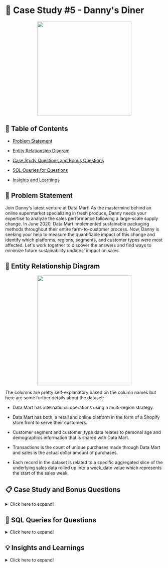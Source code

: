 # 🏬 Case Study #5 - Danny's Diner

<p align ="center">
 <img width="300" height="300" src="https://user-images.githubusercontent.com/121611397/233727924-ed8b7526-3b36-4554-bbca-28de416b114a.png">
</p>


## 📕 Table of Contents

 -	[Problem Statement](https://github.com/itsadi08/8-Weeks-SQL-Challenge/tree/main/Case%20Study%20%231%20-%20Danny's%20Diner#-problem-statement)   

 - [Entity Relationship Diagram](https://github.com/itsadi08/8-Weeks-SQL-Challenge/tree/main/Case%20Study%20%231%20-%20Danny's%20Diner#-entity-relationship-diagram)

 -	[Case Study Questions and Bonus Questions](https://github.com/itsadi08/8-Weeks-SQL-Challenge/tree/main/Case%20Study%20%231%20-%20Danny's%20Diner#-case-study-and-bonus-questions)

 - [SQL Queries for Questions](https://github.com/itsadi08/8-Weeks-SQL-Challenge/tree/main/Case%20Study%20%231%20-%20Danny's%20Diner#-sql-queries-for-questions)
 
 -	[Insights and Learnings](https://github.com/itsadi08/8-Weeks-SQL-Challenge/tree/main/Case%20Study%20%231%20-%20Danny's%20Diner#-insights-and-learnings)

## 📝 Problem Statement
Join Danny's latest venture at Data Mart! As the mastermind behind an online supermarket specializing in fresh produce, Danny needs your expertise to analyze the sales performance following a large-scale supply change. In June 2020, Data Mart implemented sustainable packaging methods throughout their entire farm-to-customer process. Now, Danny is seeking your help to measure the quantifiable impact of this change and identify which platforms, regions, segments, and customer types were most affected. Let's work together to discover the answers and find ways to minimize future sustainability updates' impact on sales.

## 🔐 Entity Relationship Diagram

<p align ="center">
 <img width="300" height="350" src="https://user-images.githubusercontent.com/121611397/233728530-77cfad64-64ef-4884-859c-323df5fe233b.png">
</p>

The columns are pretty self-explanatory based on the column names but here are some further details about the dataset:

- Data Mart has international operations using a multi-region strategy.

- Data Mart has both, a retail and online platform in the form of a Shopify store front to serve their customers.

- Customer segment and customer_type data relates to personal age and demographics information that is shared with Data Mart.

- Transactions is the count of unique purchases made through Data Mart and sales is the actual dollar amount of purchases.

- Each record in the dataset is related to a specific aggregated slice of the underlying sales data rolled up into a week_date value which represents the start of the   sales week.

## 📋 Case Study and Bonus Questions

<details>
<summary>
Click here to expand!
</summary>
  
### A. Data Cleansing Steps

View my solution [HERE](https://github.com/itsadi08/8-Weeks-SQL-Challenge/tree/main/Case%20Study%20%235%20-%20Data%20Mart#-data-cleansing-steps).
  
In a single query, perform the following operations and generate a new table in the ```data_mart``` schema named ```clean_weekly_sales```:
  * Convert the ```week_date``` to a ```DATE``` format
  * Add a ```week_number``` as the second column for each ```week_date``` value, for example any value from the 1st of January to 7th of January will be 1, 8th to 14th will be 2 etc
  * Add a ```month_number``` with the calendar month for each ```week_date``` value as the 3rd column
  * Add a ```calendar_year``` column as the 4th column containing either 2018, 2019 or 2020 values
  * Add a new column called ```age_band``` after the original ```segment``` column using the following mapping on the number inside the ```segment``` value

| Segment | age_band     |
|--------|--------------|
| 1      | Young Adults |
| 2      | Middle Aged  |
| 3 or 4 | Retirees     |
  
  * Add a new ```demographic``` column using the following mapping for the first letter in the ```segment``` values
  
| segment | demographic |
|---------|-------------|
| C       | Couples     |
| F       | Families    |
  
  * Ensure all ```null``` string values with an ```"unknown"``` string value in the original ```segment``` column as well as the new ```age_band``` and ```demographic``` columns
  * Generate a new ```avg_transaction``` column as the sales value divided by ```transactions``` rounded to 2 decimal places for each record

---
### B. Data Exploration
View my solution [HERE](https://github.com/qanhnn12/8-Week-SQL-Challenge/blob/main/Case%20Study%20%235%20-%20Data%20Mart/Solution/B.%20Data%20Exploration.md).
  
1. What day of the week is used for each ```week_date``` value?
2. What range of week numbers are missing from the dataset?
3. How many total transactions were there for each year in the dataset?
4. What is the total sales for each region for each month?
5. What is the total count of transactions for each platform
6. What is the percentage of sales for Retail vs Shopify for each month?
7. What is the percentage of sales by demographic for each year in the dataset?
8. Which ```age_band``` and ```demographic``` values contribute the most to Retail sales?
9. Can we use the ```avg_transaction``` column to find the average transaction size for each year for Retail vs Shopify? If not - how would you calculate it instead?

---
### C. Before & After Analysis
View my solution [HERE](https://github.com/qanhnn12/8-Week-SQL-Challenge/blob/main/Case%20Study%20%235%20-%20Data%20Mart/Solution/C.%20Before%20%26%20After%20Analysis.md).
  
This technique is usually used when we inspect an important event and want to inspect the impact before and after a certain point in time.
Taking the week_date value of 2020-06-15 as the baseline week where the Data Mart sustainable packaging changes came into effect.
We would include all week_date values for 2020-06-15 as the start of the period after the change and the previous week_date values would be before.

Using this analysis approach - answer the following questions:

1. What is the total sales for the 4 weeks before and after 2020-06-15? What is the growth or reduction rate in actual values and percentage of sales?
2. What about the entire 12 weeks before and after?
3. How do the sale metrics for these 2 periods before and after compare with the previous years in 2018 and 2019?

---

### 🔥 Bonus Questions

1. Which areas of the business have the highest negative impact in sales metrics performance in 2020 for the 12 week before and after period?
  * ```region```
  * ```platform```
  * ```age_band```
  * ```demographic```
  * ```customer_type```
  
2. Do you have any further recommendations for Danny’s team at Data Mart or any interesting insights based off this analysis?

</details>

## 🔎 SQL Queries for Questions

<details>
<summary>
Click here to expand!
</summary>

## A. Data Cleansing Steps
In a single query, perform the following operations and generate a new table in the ```data_mart``` schema named ```clean_weekly_sales```:
  * Convert the ```week_date``` to a ```DATE``` format
  * Add a ```week_number``` as the second column for each ```week_date``` value, for example any value from the 1st of January to 7th of January will be 1, 8th to 14th will be 2 etc
  * Add a ```month_number``` with the calendar month for each ```week_date``` value as the 3rd column
  * Add a ```calendar_year``` column as the 4th column containing either 2018, 2019 or 2020 values
  * Add a new column called ```age_band``` after the original ```segment``` column using the following mapping on the number inside the ```segment``` value

| Segment | age_band     |
|--------|--------------|
| 1      | Young Adults |
| 2      | Middle Aged  |
| 3 or 4 | Retirees     |
  
  * Add a new ```demographic``` column using the following mapping for the first letter in the ```segment``` values
  
| segment | demographic |
|---------|-------------|
| C       | Couples     |
| F       | Families    |
  
  * Ensure all ```null``` string values with an ```"unknown"``` string value in the original ```segment``` column as well as the new ```age_band``` and ```demographic``` columns
  * Generate a new ```avg_transaction``` column as the sales value divided by ```transactions``` rounded to 2 decimal places for each record

---
  
```sql
  
  -- Alter exisitng table for date formating
  
alter table weekly_sales
modify week_date varchar(15);
update weekly_sales
set week_date=str_to_date(week_date,"%d/%m/%Y");

  -- Create a new table named cleaned_weekly_sales
  
drop table if exists cleaned_weekly_sales;
create table cleaned_weekly_sales
select
date_format(week_date,'%Y-%m-%d') as week_date,
extract(week from week_date+ interval 1 week ) as Week_,
extract(month from week_date) as Month_,  
extract(year from week_date) as Year_, 
region,
platform,
segment,
customer_type,
case
	when Right(segment,1)='1' then 'Young Adults'
    when Right(segment,1)='2' then 'Middle Aged'
    when Right(segment,1) in ('3','4') then 'Retirees'
    else 'Unknown' 
    end as age_band,
case
    when left(segment,1)='C' then 'Couples'
    when left(segment,1)='F' then 'Families'
    else 'Unknown' end as demographic,
transactions,
sales,
round(sales/transactions,2) as avg_transaction
from weekly_sales;

  --Lastly alter other columns for further calculations to come.
  
alter table cleaned_weekly_sales
modify column week_date date;
alter table cleaned_weekly_sales
modify column sales bigint;
```
- First 10 rows of the generated table.
  
![image](https://user-images.githubusercontent.com/121611397/233733216-bc5bc61f-845b-49ac-894b-9a428a86b59a.png)
  
---
## B. Data Exploration

#### 1. What day of the week is used for each week_date value?

```sql
select distinct(date_format(week_date, '%W')) as dayofweek from cleaned_weekly_sales;
```
![image](https://user-images.githubusercontent.com/121611397/233733854-c320cfa3-777b-476e-9b79-8d9968487a83.png)


#### 2. What range of week numbers are missing from the dataset?

```sql
with recursive week_num as  (
select 1 as num
union all
select 1+num 
from week_num
where num<52) 
select group_concat(num separator '; ') as missing_weeks , count(num) as total_miss_weeks from week_num wn
left join cleaned_weekly_sales cws on wn.num=cws.Week_
where Week_ is null
order by num;
```
![image](https://user-images.githubusercontent.com/121611397/233734062-705b6287-5276-4154-ac84-527733525ea9.png)

#### 3. How many total transactions were there for each year in the dataset?

```sql
select year(week_date) as Year_,count(transactions) as Total_transactions from cleaned_weekly_sales
group by year(week_date);
```
![image](https://user-images.githubusercontent.com/121611397/233734571-c503d6d5-9133-4bf5-ab04-9d8f72a188aa.png)


#### 4. What is the total sales for each region for each month?

```sql
select region,monthname(week_date) as Month_,sum(sales) as Total_sales from cleaned_weekly_sales
group by region,monthname(week_date)
order by region;
```
 - Showing 10 out 49 rows in total.
              
![image](https://user-images.githubusercontent.com/121611397/233734864-3a06a7ab-3b14-4628-a1ce-ee8755b4b598.png)

#### 5. What is the total count of transactions for each platform?

```sql
select platform,count(transactions) as Total_transactions from cleaned_weekly_sales
group by platform;
```
![image](https://user-images.githubusercontent.com/121611397/233735055-cb63c36c-ac39-42e9-b638-b7dc8fa8c3a7.png)

#### 6. What is the percentage of sales for Retail vs Shopify for each month?

```sql
with cte as(
select monthname(week_date) as Month,Year_,platform,sum(sales) as Monthly_sales
from cleaned_weekly_sales
group by Month,Year_,platform)
select 
Year_,Month,
round(max(case when platform='Retail' then Monthly_sales end)*100/sum(Monthly_sales),2) as pct_sales_Retail,
round(max(case when platform='Shopify' then Monthly_sales end)*100/sum(Monthly_sales),2) as pct_sales_Shopify
from cte
group by Year_,Month
order by Year_,Month;
```
- Showing 11 out 20 rows in total.
              
![image](https://user-images.githubusercontent.com/121611397/233735465-8df8db18-3ce7-4946-98f8-4afb4b8e797c.png)

#### 7. What is the percentage of sales by demographic for each year in the dataset?

```sql
with cte as(
select Year_,demographic,sum(sales) as Yearly_sales
from cleaned_weekly_sales
group by Year_,demographic)
select 
Year_,
round(max(case when demographic='Couples' then Yearly_sales end)*100/sum(Yearly_sales),2) as Couples_pct_sales,
round(max(case when demographic='Families' then Yearly_sales end)*100/sum(Yearly_sales),2) as Families_pct_sales,
round(max(case when demographic='Unknown' then Yearly_sales end)*100/sum(Yearly_sales),2) as Unknown_pct_sales
from cte
group by Year_
order by Year_;
```
![image](https://user-images.githubusercontent.com/121611397/233735613-e3d306e8-ee19-40a4-b346-c1e6bc3c4857.png)

#### 8. Which age_band and demographic values contribute the most to Retail sales?

```sql
select age_band,demographic,sum(sales) total_sales,round(sum(sales)*100/(select sum(sales) from cleaned_weekly_sales where platform='Retail'),2) as pct_sales
from cleaned_weekly_sales
where platform='Retail'
group by age_band,demographic
order by total_sales desc;
```
![image](https://user-images.githubusercontent.com/121611397/233735677-33b917b0-b563-4860-9fe5-296e732b5830.png)
  
#### 9. Can we use the avg_transaction column to find the average transaction size for each year for Retail vs Shopify? If not - how would you calculate it instead?
  
Hence, we can not use avg_transaction column to find the average transaction size for each year and sales platform, because while calculating the average of the resultant averages we are giving equal weightage to all the average values but in reality all the columns have different weightage so it's better to calculate the sum of all the sales and divide it by total transactions.
  Example:-
  
  ![image](https://user-images.githubusercontent.com/121611397/233737168-f592dd5f-ac1c-4e27-9bec-d255b31b6308.png)

  
```sql
select year_, platform, round(avg(avg_transaction),2) as avg_transaction_col,
round(sum(sales)/sum(transactions),2) as avg_transaction_group
from cleaned_weekly_sales
group by year_, platform
order by  year_, platform;
```
![image](https://user-images.githubusercontent.com/121611397/233735782-c0b20208-b92e-4674-a2d5-77b98c8f648c.png)
  
---
## C. Before & After Analysis

This technique is usually used when we inspect an important event and want to inspect the impact before and after a certain point in time. 
Taking the week_date value of 2020-06-15 as the baseline week where the Data Mart sustainable packaging changes came into effect. 
We would include all week_date values for 2020-06-15 as the start of the period after the change and the previous week_date values would be before.

Using this analysis approach - answer the following questions:
  
#### 1. What is the total sales for the 4 weeks before and after 2020-06-15? What is the growth or reduction rate in actual values and percentage of sales?
  
  ```sql
with cte as(select 
sum(case when week_ between '21' and '24' then sales end) as before_weeks,
sum(case when week_ between '25' and '28' then sales end) as after_weeks
from cleaned_weekly_sales
where Year_='2020')
select *,after_weeks-before_weeks as growth,round((after_weeks-before_weeks)*100/(before_weeks),2) as pct_change
from cte;
```
 ![image](https://user-images.githubusercontent.com/121611397/233737587-e7ccc3c7-37ef-4b1c-be9e-3c7c5caadc30.png)

 #### 2. What about the entire 12 weeks before and after?
  
    ```sql
set @week_change=25;
with cte as(select 
sum(case when week_ between @week_change-12 and  @week_change-1 then sales end) as before_weeks,
sum(case when week_ between  @week_change and  @week_change+11 then sales end) as after_weeks
from cleaned_weekly_sales
where Year_='2020')
select *,after_weeks-before_weeks as growth,round((after_weeks-before_weeks)*100/(before_weeks),2) as pct_change
from cte;
```
 ![image](https://user-images.githubusercontent.com/121611397/233737885-cdf15025-aa57-4905-a1f1-6ffdcd73bf2d.png)

  
 #### 3. How do the sale metrics for these 2 periods before and after compare with the previous years in 2018 and 2019?
  
  - For 4 weeks before and after 2020-06-15.
  
    ```sql
with cte as(select Year_ ,
sum(case when week_ between @week_change-4 and @week_change-1 then sales end) as before_weeks,
sum(case when week_ between @week_change and @week_change+3 then sales end) as after_weeks
from cleaned_weekly_sales
group by Year_)
select *,after_weeks-before_weeks as growth,round((after_weeks-before_weeks)*100/(before_weeks),2) as pct_change
from cte;
  ```
 ![image](https://user-images.githubusercontent.com/121611397/233738060-6f0530f5-c67a-43fd-b31e-3e7d282b15c5.png)
 
   - For 12 weeks before and after 2020-06-15.
  
    ```sql
with cte as(select Year_,
sum(case when week_ between @week_change-12 and  @week_change-1 then sales end) as before_weeks,
sum(case when week_ between  @week_change and  @week_change+11 then sales end) as after_weeks
from cleaned_weekly_sales
group by Year_)
select *,after_weeks-before_weeks as growth,round((after_weeks-before_weeks)*100/(before_weeks),2) as pct_change
from cte;
  ```
  ![image](https://user-images.githubusercontent.com/121611397/233738194-e549fb76-65d8-4a58-a152-7022895c0adf.png)
  
---  
## 🔥 Bonus Questions

### Which areas of the business have the highest negative impact in sales metrics performance in 2020 for the 12 week before and after period?
  
  * ```region```
  * ```platform```
  * ```age_band```
  * ```demographic```
  * ```customer_type```

 #### 1. Sales changes by ```regions```
  
```sql
with cte as(select region,
sum(case when week_ between @week_change-12 and  @week_change-1 then sales end) as before_weeks,
sum(case when week_ between  @week_change and  @week_change+11 then sales end) as after_weeks
from cleaned_weekly_sales
where Year_='2020'
group by region)
select *,after_weeks-before_weeks as growth,round((after_weeks-before_weeks)*100/(before_weeks),2) as pct_change
from cte
order by pct_change desc;
```
![image](https://user-images.githubusercontent.com/121611397/233738525-2f67ae7d-6b1f-42ff-a5b8-c426dd4aec02.png)

#### 2. Sales changes by ```platform```

```sql
with cte as(select platform,
sum(case when week_ between @week_change-12 and  @week_change-1 then sales end) as before_weeks,
sum(case when week_ between  @week_change and  @week_change+11 then sales end) as after_weeks
from cleaned_weekly_sales
where Year_='2020'
group by platform)
select *,after_weeks-before_weeks as growth,round((after_weeks-before_weeks)*100/(before_weeks),2) as pct_change
from cte
order by pct_change desc;
```
![image](https://user-images.githubusercontent.com/121611397/233738891-abf09ccf-d5f2-4fc6-98ce-18b60a9ee951.png)

#### 3. Sales changes by ```age_band```
  
  ```sql
with cte as(select age_band,
sum(case when week_ between @week_change-12 and  @week_change-1 then sales end) as before_weeks,
sum(case when week_ between  @week_change and  @week_change+11 then sales end) as after_weeks
from cleaned_weekly_sales
where Year_='2020'
group by age_band)
select *,after_weeks-before_weeks as growth,round((after_weeks-before_weeks)*100/(before_weeks),2) as pct_change
from cte
order by pct_change desc;
```
![image](https://user-images.githubusercontent.com/121611397/233738994-22be9f22-d38d-4a7b-881f-c0b89c293bef.png)
  
#### 4. Sales changes by ```demographic```
  
 ```sql
with cte as(select demographic,
sum(case when week_ between @week_change-12 and  @week_change-1 then sales end) as before_weeks,
sum(case when week_ between  @week_change and  @week_change+11 then sales end) as after_weeks
from cleaned_weekly_sales
where Year_='2020'
group by demographic)
select *,after_weeks-before_weeks as growth,round((after_weeks-before_weeks)*100/(before_weeks),2) as pct_change
from cte
order by pct_change desc;
```
![image](https://user-images.githubusercontent.com/121611397/233739063-a189016a-7643-405b-9ab0-7edb70598403.png) 
  
#### 5. Sales changes by ```customer_type```
  
  ```sql
with cte as(select customer_type,
sum(case when week_ between @week_change-12 and  @week_change-1 then sales end) as before_weeks,
sum(case when week_ between  @week_change and  @week_change+11 then sales end) as after_weeks
from cleaned_weekly_sales
where Year_='2020'
group by customer_type)
select *,after_weeks-before_weeks as growth,round((after_weeks-before_weeks)*100/(before_weeks),2) as pct_change
from cte
order by pct_change desc;
```
![image](https://user-images.githubusercontent.com/121611397/233739135-cfe57b93-439a-409f-b5bf-8fd6868eb20d.png)
  
</details> 
  
## 💡 Insights and Learnings


<details>
<summary>
Click here to expand!
</summary>

 <br> 
 
 
 **1.** **Customer A** spent the **most ($76)**,while **Customer C** spent the **least ($36)**.
 
 **2.** **Customer B** made the most **visits (6 times)** which is the highest,while **Customer C visited just twice**.
 
 **3.** All the **3 customers purchased different items** on their **first visit** to the diner.
 
 **4.** Out of the three dishes,**Ramen** is the **most purchased item** and has been ordered **8 times**.
 
 **5.** **Most popular item for Customers A & C is Ramen** whereas Customer B has ordered all the 3 items, an equal number of times.
 
 **6.** **Customer A ordered curry** and **Customer B order sushi** after they became a member.
 
 **7.** **Customer A ordered both sushi & curry** and **Customer B ordered curry** before they both became members.
 
 **8.** **Customer A** purchased 2 items in total and **spent $25** before becoming a member. **Customer B** purchased 2 items in total and **spent $40** before               becoming a member.While **Customer C** purchased 3 items and **spent $36 without being a member**.
         
 **9.** **Customer B has the most 940 points**, while Customer A has 860 points  and Customer C has 360 points.
 
**10.** **Customer A has 1270 points** and **Customer B had 720 points** by the **end of January 2021**.

 
### Learnings....!!!
 
After analysing this case study, I have gained a strong understanding of the following concepts:

-Common Table Expressions.
 
-Group By Aggregates.
 
-Window Functions for ranking and row number.
 
-Joins with using keyword.
 
-Case Function with between and date function.



</details>

